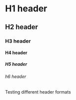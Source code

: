 # H1 header
## H2 header
### H3 header
#### H4 header
##### H5 header
###### h6 header


Testing different header formats
